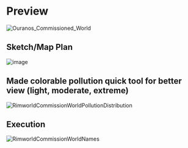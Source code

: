 # Preview
![Ouranos_Commissioned_World](https://github.com/danizrafidz/Rim-Commissions/assets/105960343/301f3bdd-734a-4a31-b11d-3e8c0cbc9ef5)

## Sketch/Map Plan
![image](https://github.com/danizrafidz/Rim-Commissions/assets/105960343/70140a66-d038-4133-adb4-595ace6ed948)

## Made colorable pollution quick tool for better view (light, moderate, extreme)
![RimworldCommissionWorldPollutionDistribution](https://github.com/danizrafidz/Rim-Commissions/assets/105960343/96c1435d-14aa-4839-80ef-1eeb56ded039)

## Execution
![RimworldCommissionWorldNames](https://github.com/danizrafidz/Rim-Commissions/assets/105960343/9f08f3ff-7307-451a-addf-e4dd2f6888c3)
